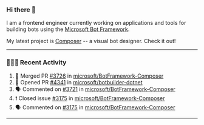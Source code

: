 ### Hi there 👋

I am a frontend engineer currently working on applications and tools for building bots using the [Microsoft Bot Framework](https://dev.botframework.com/).

My latest project is [Composer](https://github.com/microsoft/BotFramework-Composer) -- a visual bot designer. Check it out!

---

### 👨🏻‍💻 Recent Activity

<!--START_SECTION:activity-->
1. 🎉 Merged PR [#3726](https://github.com//microsoft/BotFramework-Composer/pull/3726) in [microsoft/BotFramework-Composer](https://github.com//microsoft/BotFramework-Composer)
2. 💪 Opened PR [#4341](https://github.com//microsoft/botbuilder-dotnet/pull/4341) in [microsoft/botbuilder-dotnet](https://github.com//microsoft/botbuilder-dotnet)
3. 🗣 Commented on [#3721](https://github.com//microsoft/BotFramework-Composer/issues/3721) in [microsoft/BotFramework-Composer](https://github.com//microsoft/BotFramework-Composer)
4. ❗️ Closed issue [#3175](https://github.com//microsoft/BotFramework-Composer/issues/3175) in [microsoft/BotFramework-Composer](https://github.com//microsoft/BotFramework-Composer)
5. 🗣 Commented on [#3175](https://github.com//microsoft/BotFramework-Composer/issues/3175) in [microsoft/BotFramework-Composer](https://github.com//microsoft/BotFramework-Composer)
<!--END_SECTION:activity-->

---

<!--
**a-b-r-o-w-n/a-b-r-o-w-n** is a ✨ _special_ ✨ repository because its `README.md` (this file) appears on your GitHub profile.

Here are some ideas to get you started:

- 🔭 I’m currently working on ...
- 🌱 I’m currently learning ...
- 👯 I’m looking to collaborate on ...
- 🤔 I’m looking for help with ...
- 💬 Ask me about ...
- 📫 How to reach me: ...
- 😄 Pronouns: ...
- ⚡ Fun fact: ...
-->
